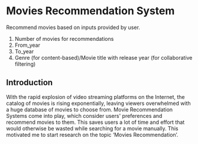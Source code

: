 # Movies Recommendation System
Recommend movies based on inputs provided by user.

1. Number of movies for recommendations
2. From_year
3. To_year
4. Genre (for content-based)/Movie title with release year (for collaborative filtering)

## Introduction

With the rapid explosion of video streaming platforms on the Internet, the catalog of movies is rising exponentially, leaving viewers overwhelmed with a huge database of movies to choose from. Movie Recommendation Systems come into play, which consider users' preferences and recommend movies to them. This saves users a lot of time and effort that would otherwise be wasted while searching for a movie manually. This motivated me to start research on the topic ‘Movies Recommendation’.

